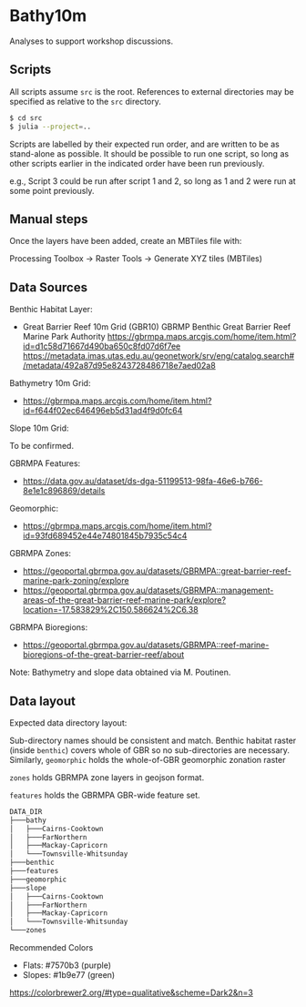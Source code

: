 # Bathy10m

Analyses to support workshop discussions.

## Scripts

All scripts assume `src` is the root. References to external directories may be specified
as relative to the `src` directory.

```bash
$ cd src
$ julia --project=..
```

Scripts are labelled by their expected run order, and are written to be as stand-alone as
possible. It should be possible to run one script, so long as other scripts earlier in the
indicated order have been run previously.

e.g., Script 3 could be run after script 1 and 2, so long as 1 and 2 were run at some point
previously.

## Manual steps

Once the layers have been added, create an MBTiles file with:

Processing Toolbox -> Raster Tools -> Generate XYZ tiles (MBTiles)

## Data Sources

Benthic Habitat Layer:
- Great Barrier Reef 10m Grid (GBR10) GBRMP Benthic
  Great Barrier Reef Marine Park Authority
  https://gbrmpa.maps.arcgis.com/home/item.html?id=d1c58d71667d490ba650c8fd07d6f7ee
  https://metadata.imas.utas.edu.au/geonetwork/srv/eng/catalog.search#/metadata/492a87d95e8243728486718e7aed02a8


Bathymetry 10m Grid:
- https://gbrmpa.maps.arcgis.com/home/item.html?id=f644f02ec646496eb5d31ad4f9d0fc64

Slope 10m Grid:

To be confirmed.

GBRMPA Features:
- https://data.gov.au/dataset/ds-dga-51199513-98fa-46e6-b766-8e1e1c896869/details

Geomorphic:
- https://gbrmpa.maps.arcgis.com/home/item.html?id=93fd689452e44e74801845b7935c54c4

GBRMPA Zones:
- https://geoportal.gbrmpa.gov.au/datasets/GBRMPA::great-barrier-reef-marine-park-zoning/explore
- https://geoportal.gbrmpa.gov.au/datasets/GBRMPA::management-areas-of-the-great-barrier-reef-marine-park/explore?location=-17.583829%2C150.586624%2C6.38


GBRMPA Bioregions:
- https://geoportal.gbrmpa.gov.au/datasets/GBRMPA::reef-marine-bioregions-of-the-great-barrier-reef/about

Note: Bathymetry and slope data obtained via M. Poutinen.

## Data layout

Expected data directory layout:

Sub-directory names should be consistent and match.
Benthic habitat raster (inside `benthic`) covers whole of GBR so no sub-directories are necessary.
Similarly, `geomorphic` holds the whole-of-GBR geomorphic zonation raster

`zones` holds GBRMPA zone layers in geojson format.

`features` holds the GBRMPA GBR-wide feature set.

```bash
DATA_DIR
├───bathy
│   ├───Cairns-Cooktown
│   ├───FarNorthern
│   ├───Mackay-Capricorn
│   └───Townsville-Whitsunday
├───benthic
├───features
├───geomorphic
├───slope
│   ├───Cairns-Cooktown
│   ├───FarNorthern
│   ├───Mackay-Capricorn
│   └───Townsville-Whitsunday
└───zones
```

Recommended Colors

- Flats: #7570b3  (purple)
- Slopes: #1b9e77  (green)

https://colorbrewer2.org/#type=qualitative&scheme=Dark2&n=3
